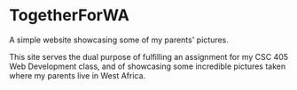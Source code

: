 # TogetherForWA
A simple website showcasing some of my parents' pictures.

This site serves the dual purpose of fulfilling an assignment for my CSC 405 Web Development class, and of showcasing some incredible pictures taken where my parents live in West Africa.
